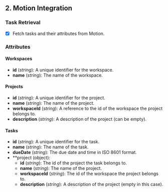 ﻿## 2. Motion Integration

### Task Retrieval
- [x] Fetch tasks and their attributes from Motion.

### Attributes

#### Workspaces
- **id** (*string*): A unique identifier for the workspace.
- **name** (*string*): The name of the workspace.

#### Projects
- **id** (*string*): A unique identifier for the project.
- **name** (*string*): The name of the project.
- **workspaceId** (*string*): A reference to the id of the workspace the project belongs to.
- **description** (*string*): A description of the project (can be empty).

#### Tasks
- **id** (*string*): A unique identifier for the task.
- **name** (*string*): The name of the task.
- **dueDate** (*string*): The due date and time in ISO 8601 format.
- **project (object):
  - **id** (*string*): The id of the project the task belongs to.
  - **name** (*string*): The name of the project.
  - **workspaceId** (*string*): The id of the workspace the project belongs to.
  - **description** (*string*): A description of the project (empty in this case).
